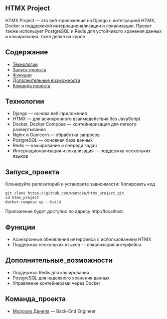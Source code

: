 ## HTMX Project
  HTMX Project — это веб-приложение на Django с интеграцией HTMX, Docker и поддержкой интернационализации и локализации. Проект также использует PostgreSQL и Redis для устойчивого хранения данных и кэширования.
  тоже делал на курсе
  
## Содержание
  - [Технологии](#Технологии)
  - [Запуск проекта](#Запуск_проекта)
  - [Функции](#Функции) 
  - [Дополнительные возможности](#Дополнительные_возможности)
  - [Команда проекта](#Команда_проекта)
  
## Технологии  
  - Django — основа веб-приложения
  - HTMX — для асинхронного взаимодействия без JavaScript
  - Docker, Docker Compose — контейнеризация для легкого развертывания
  - Nginx и Gunicorn — обработка запросов
  - PostgreSQL — основная база данных
  - Redis — кэширование и очереди задач
  - Интернационализация и локализация — поддержка нескольких языков

## Запуск_проекта
  Клонируйте репозиторий и установите зависимости:
  Копировать код

    git clone https://github.com/wpotoke/htmx_project.git
    cd htmx_project
    docker-compose up --build
  Приложение будет доступно по адресу http://localhost.

## Функции
  - Асинхронные обновления интерфейса с использованием HTMX
  - Поддержка нескольких языков — локализация интерфейса
  
## Дополнительные_возможности
  - Поддержка Redis для кэширования
  - PostgreSQL для надежного хранения данных
  - Управление контейнерами через Docker

## Команда_проекта
  - [Морозов Данила](https://t.me/amigos_mixtapes) — Back-End Engineer
